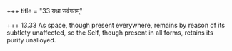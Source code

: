 +++
title = "33 यथा सर्वगतम्"

+++
13.33 As space, though present everywhere, remains by reason of its
subtlety unaffected, so the Self, though present in all forms, retains
its purity unalloyed.
